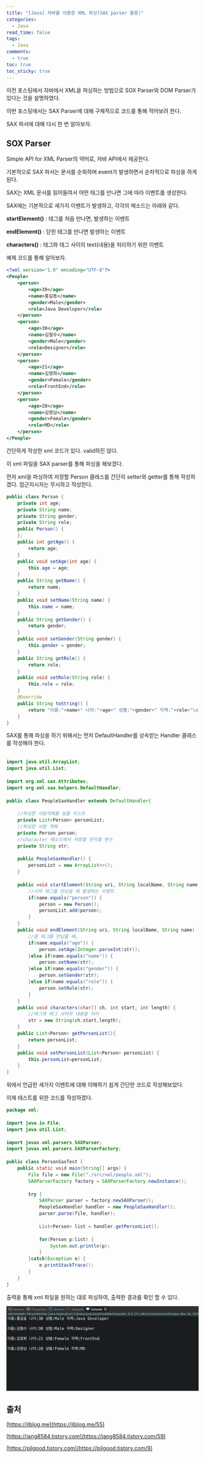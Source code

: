 ```yaml
---
title: "[Java] 자바를 이용한 XML 파싱(SAX parser 활용)"
categories:
  - Java
read_time: false
tags:
  - Java
comments:
  - true
toc: true
toc_sticky: true
---
```

이전 포스팅에서 자바에서 XML을 파싱하는 방법으로 SOX Parser와 DOM Parser가 있다는 것을 설명하였다.

이번 포스팅에서는 SAX Parser에 대해 구체적으로 코드를 통해 적어보려 한다.

SAX 파서에 대해 다시 한 번 알아보자.

## SOX Parser
Simple API for XML Parser의 약어로, 자바 API에서 제공한다.

기본적으로 SAX 파서는 문서를 순회하며 event가 발생하면서 순차적으로 파싱을 하게 된다. 

SAX는 XML 문서를 읽어들여서 어떤 태그를 만나면 그에 따라 이벤트를 생성한다.

SAX에는 기본적으로 세가지 이벤트가 발생하고, 각각의 메소드는 아래와 같다.

__startElement()__ : 태그를 처음 만나면, 발생하는 이벤트

__endElement()__ : 닫힌 태그를 만나면 발생하는 이벤트

__characters()__ : 태그와 태그 사이의 text(내용)을 처리하기 위한 이벤트

예제 코드를 통해 알아보자.

```xml
<?xml version="1.0" encoding="UTF-8"?>
<People>
	<person>
		<age>30</age>
		<name>홍길동</name>
		<gender>Male</gender>
		<role>Java Developer</role>
	</person>
	<person>
		<age>30</age>
		<name>김철수</name>
		<gender>Male</gender>
		<role>Designer</role>
	</person>
	<person>
		<age>21</age>
		<name>김영희</name>
		<gender>Female</gender>
		<role>FrontEnd</role>
	</person>
	<person>
		<age>28</age>
		<name>김영심</name>
		<gender>Female</gender>
		<role>MD</role>
	</person>
</People>
```

간단하게 작성한 xml 코드가 있다. valid하진 않다.

이 xml 파일을 SAX parser를 통해 파싱을 해보겠다.

먼저 xml을 파싱하여 저장할 Person 클래스를 간단히 setter와 getter를 통해 작성하겠다. 접근지시자는 무시하고 작성한다.

```java
public class Person {
	private int age;
	private String name;
	private String gender;
	private String role;
	public Person() {
	};
	public int getAge() {
		return age;
	}
	public void setAge(int age) {
		this.age = age;
	}
	public String getName() {
		return name;
	}
	public void setName(String name) {
		this.name = name;
	}
	public String getGender() {
		return gender;
	}
	public void setGender(String gender) {
		this.gender = gender;
	}
	public String getRole() {
		return role;
	}
	public void setRole(String role) {
		this.role = role;
	}
	@Override
	public String toString() {
		return "이름:"+name+" 나이:"+age+" 성별:"+gender+" 직책:"+role+"\n";
	}
}
```


SAX를 통해 파싱을 하기 위해서는 먼저 DefaultHandler를 상속받는 Handler 클래스를 작성해야 한다.

```java

import java.util.ArrayList;
import java.util.List;

import org.xml.sax.Attributes;
import org.xml.sax.helpers.DefaultHandler;

public class PeopleSaxHandler extends DefaultHandler{
	
	//파싱한 사람객체를 넣을 리스트
	private List<Person> personList;
	//파싱한 사람 객체
	private Person person;
	//character 메소드에서 저장할 문자열 변수
	private String str;
	
	public PeopleSaxHandler() {
		personList = new ArrayList<>();
	}
	
	public void startElement(String uri, String localName, String name, Attributes att) {
		//시작 태그를 만났을 때 발생하는 이벤트
		if(name.equals("person")) {
			person = new Person();
			personList.add(person);
		}
	}
	public void endElement(String uri, String localName, String name) {
		//끝 태그를 만났을 때,
		if(name.equals("age")) {
			person.setAge(Integer.parseInt(str));
		}else if(name.equals("name")) {
			person.setName(str);
		}else if(name.equals("gender")) {
			person.setGender(str);
		}else if(name.equals("role")) {
			person.setRole(str);
		}
	}
	public void characters(char[] ch, int start, int length) {
		//태그와 태그 사이의 내용을 처리
		str = new String(ch,start,length);
	}
    public List<Person> getPersonList(){
		return personList;
	}
	public void setPersonList(List<Person> personList) {
		this.personList=personList;
	}
}
```

위에서 언급한 세가지 이벤트에 대해 이해하기 쉽게 간단한 코드로 작성해보았다.

이제 테스트를 위한 코드를 작성하겠다.

```java
package xml;

import java.io.File;
import java.util.List;

import javax.xml.parsers.SAXParser;
import javax.xml.parsers.SAXParserFactory;

public class PersonSaxTest {
	public static void main(String[] args) {
		File file = new File("./src/xml/people.xml");
		SAXParserFactory factory = SAXParserFactory.newInstance();
		
		try {
			SAXParser parser = factory.newSAXParser();
			PeopleSaxHandler handler = new PeopleSaxHandler();
			parser.parse(file, handler);
			
			List<Person> list = handler.getPersonList();
			
			for(Person p:list) {
				System.out.println(p);
			}
		}catch(Exception e) {
			e.printStackTrace();
		}	
	}
}
```

출력을 통해 xml 파일을 원하는 대로 파싱하여, 출력한 결과를 확인 할 수 있다.

![](/assets/img/java/20200328_1.png)


## 출처
[https://jlblog.me](https://jlblog.me/55)

[https://jang8584.tistory.com](https://jang8584.tistory.com/59)

[https://pilgood.tistory.com](https://pilgood.tistory.com/9)